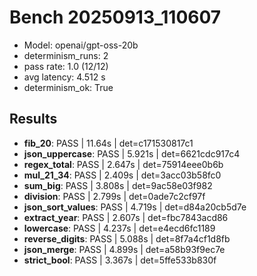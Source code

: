 # Bench 20250913_110607
- Model: openai/gpt-oss-20b
- determinism_runs: 2
- pass rate: 1.0 (12/12)
- avg latency: 4.512 s
- determinism_ok: True

## Results
- **fib_20**: PASS | 11.64s | det=c171530817c1
- **json_uppercase**: PASS | 5.921s | det=6621cdc917c4
- **regex_total**: PASS | 2.647s | det=75914eee0b6b
- **mul_21_34**: PASS | 2.409s | det=3acc03b58fc0
- **sum_big**: PASS | 3.808s | det=9ac58e03f982
- **division**: PASS | 2.799s | det=0ade7c2cf97f
- **json_sort_values**: PASS | 4.719s | det=d84a20cb5d7e
- **extract_year**: PASS | 2.607s | det=fbc7843acd86
- **lowercase**: PASS | 4.237s | det=e4ecd6fc1189
- **reverse_digits**: PASS | 5.088s | det=8f7a4cf1d8fb
- **json_merge**: PASS | 4.899s | det=a58b93f9ec7e
- **strict_bool**: PASS | 3.367s | det=5ffe533b830f